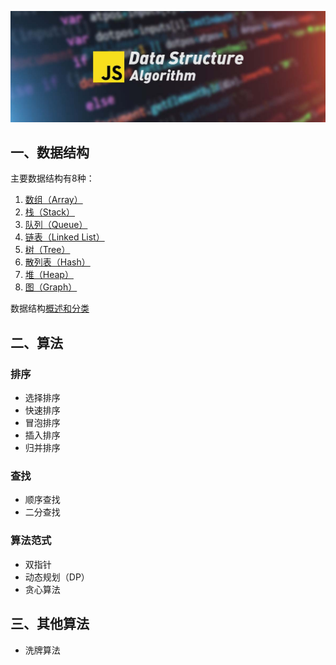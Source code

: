 ![](./assets/javascript-data-structure-algorithm.jpeg)

## 一、数据结构


主要数据结构有8种：

1. [数组（Array）](./data-structure/array/README.md)
2. [栈（Stack）](./data-structure/stack/README.md)
3. [队列（Queue）](./data-structure/queue/README.md)
4. [链表（Linked List）](./data-structure/linked-list/README.md)
5. [树（Tree）](./data-structure/tree/README.md)
6. [散列表（Hash）](./data-structure/hash/README.md)
7. [堆（Heap）](./data-structure/heap/README.md)
8. [图（Graph）](./data-structure/graph/README.md)

数据结构[概述和分类](./data-structure/README.md)


## 二、算法

### 排序

- 选择排序
- 快速排序
- 冒泡排序
- 插入排序
- 归并排序

### 查找

- 顺序查找 
- 二分查找 

### 算法范式

- 双指针
- 动态规划（DP）
- 贪心算法

## 三、其他算法

- 洗牌算法
